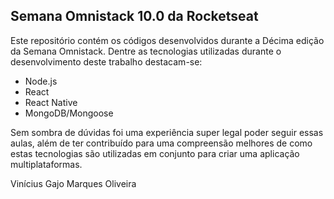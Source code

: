 ## Semana Omnistack 10.0 da Rocketseat

Este repositório contém os códigos desenvolvidos durante a Décima edição da Semana Omnistack. Dentre as tecnologias utilizadas durante o desenvolvimento deste trabalho destacam-se:

* Node.js
* React
* React Native
* MongoDB/Mongoose

Sem sombra de dúvidas foi uma experiência super legal poder seguir essas aulas, além de ter contribuído para uma compreensão melhores de como estas tecnologias são utilizadas em conjunto para criar uma aplicação multiplataformas.

Vinícius Gajo Marques Oliveira

